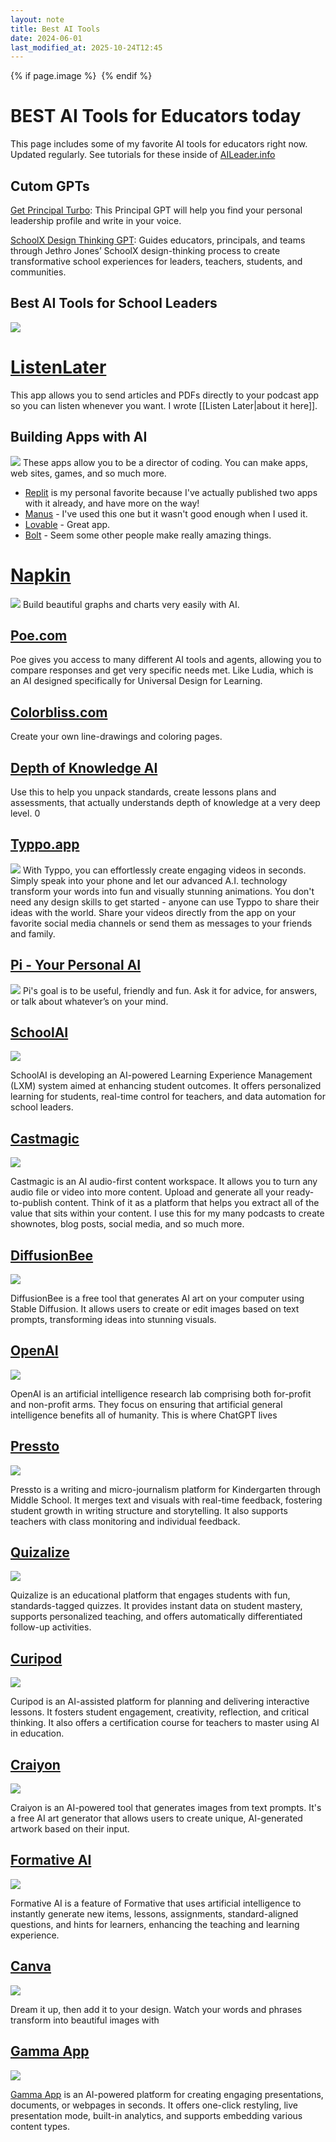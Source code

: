 ```yaml
---
layout: note
title: Best AI Tools
date: 2024-06-01
last_modified_at: 2025-10-24T12:45
---
```

{% if page.image %} <img src="{{ page.image }}" alt=""> {% endif %}


# BEST AI Tools for Educators today
This page includes some of my favorite AI tools for educators right now. Updated regularly. See tutorials for these inside of [AILeader.info](https://aileader.info)

## Cutom GPTs
[Get Principal Turbo](https://chatgpt.com/g/g-LJH7o21aD-get-principal-turbo): This Principal GPT will help you find your personal leadership profile and write in your voice.

[SchoolX Design Thinking GPT](https://chatgpt.com/g/g-68fbcfe54fa081919c6e8ee776c331ab-schoolx-design-thinking-coach): Guides educators, principals, and teams through Jethro Jones’ SchoolX design-thinking process to create transformative school experiences for leaders, teachers, students, and communities.

## Best AI Tools for School Leaders
![](https://share.cleanshot.com/MlYVyqc3+)

# [ListenLater](https://www.listenlater.net/?referrer=kyV9NmZBdeJV4wcL)
This app allows you to send articles and PDFs directly to your podcast app so you can listen whenever you want. I wrote [[Listen Later|about it here]].

## Building Apps with AI 
[![](https://share.cleanshot.com/sdtht92y+)](https://replit.com/refer/jethrojones)
These apps allow you to be a director of coding. You can make apps, web sites, games, and so much more. 
- [Replit](https://replit.com/refer/jethrojones) is my personal favorite because I've actually published two apps with it already, and have more on the way! 
- [Manus](https://manus.im/invitation/CNOZVQEEPWP2WVO) - I've used this one but it wasn't good enough when I used it. 
- [Lovable](https://lovable.dev) - Great app. 
- [Bolt](https://bolt.new) - Seem some other people make really amazing things. 

# [Napkin](https://napkin.ai)
[![](https://www.napkin.ai/assets/napkin-logo-2024-beta.svg)](https://napkin.ai)
Build beautiful graphs and charts very easily with AI. 
## [Poe.com](https://poe.com)
Poe gives you access to many different AI tools and agents, allowing you to compare responses and get very specific needs met. Like Ludia, which is an AI designed specifically for Universal Design for Learning. 

## [Colorbliss.com](https://colorbliss.com)
Create your own line-drawings and coloring pages. 

## [Depth of Knowledge AI](https://chat.maverikeducation.com/signup)
Use this to help you unpack standards, create lessons plans and assessments, that actually understands depth of knowledge at a very deep level. 0

## [Typpo.app](https://typpo.app)
[![](https://share.cleanshot.com/4fvDmkq0+)](https://typpo.app)
With Typpo, you can effortlessly create engaging videos in seconds. Simply speak into your phone and let our advanced A.I. technology transform your words into fun and visually stunning animations. You don't need any design skills to get started - anyone can use Typpo to share their ideas with the world. Share your videos directly from the app on your favorite social media channels or send them as messages to your friends and family. 

## [Pi - Your Personal AI](https://pi.ai)
[![](https://share.cleanshot.com/l5CJ6Hy3+)](https://pi.ai)
Pi's goal is to be useful, friendly and fun. Ask it for advice, for answers, or talk about whatever’s on your mind.

## [SchoolAI](https://schoolai.com)

[![](https://lh6.googleusercontent.com/p385OjWcoB6XSF5J27tm_XkqTfzAKTvM2CxtoSVGkaO2vPNplgjoXmdNqsE9_nmhniNunSxR1nBKjHr7oOVLWgEcgLrI59VDOWr0s_OsqR9l6USBMJDp7kxHGd1-RDCQVhgHJwYfVN4Bsjn2xdS4lApARQ=s2048)](https://schoolai.com/tp)

SchoolAI is developing an AI-powered Learning Experience Management (LXM) system aimed at enhancing student outcomes. It offers personalized learning for students, real-time control for teachers, and data automation for school leaders.


## [Castmagic](https://get.castmagic.io/abqcp2fmiz0s)

[![](https://cdn.prod.website-files.com/63b9c43cf803b0007440fa38/6592b77218147d2fdff010a3_Logo.svg)](https://get.castmagic.io/abqcp2fmiz0s)

Castmagic is an AI audio-first content workspace. It allows you to turn any audio file or video into more content. Upload and generate all your ready-to-publish content. Think of it as a platform that helps you extract all of the value that sits within your content. I use this for my many podcasts to create shownotes, blog posts, social media, and so much more.


## [DiffusionBee](https://diffusionbee.com)

[![](https://lh6.googleusercontent.com/_rQeuICAs-cenAtmSBd8Bc9huttUGwakLF3CfHolOWPbYK0rLCq1PjHWorWRnsf_vaqDYC3xTp-6Wt4ps6AhVH78_UiVkg2gpoY04rpxHbZxPHc4QXDkjq-NGk909yToiqpfN19MQ-2ILxBIEjToO656sA=s2048)](https://diffusionbee.com)

DiffusionBee is a free tool that generates AI art on your computer using Stable Diffusion. It allows users to create or edit images based on text prompts, transforming ideas into stunning visuals.

## [OpenAI](https://www.openai.com/)

[![](https://lh5.googleusercontent.com/ZlewyjNW6S3jqkREMMDGrMlgV2tpIhFBJdpCKjCmAShRFFWGllr9t05zI_PYLcKGUwY3DhUHxqQAcCvxjjqj9OpwYn84qXteNqSatYzs_7eG5y_gpy8fREgjd2s7jgN0EGXu-w-irsXdT69b2Kl1EAZYeQ=s2048)](https://www.openai.com/)

OpenAI is an artificial intelligence research lab comprising both for-profit and non-profit arms. They focus on ensuring that artificial general intelligence benefits all of humanity. This is where ChatGPT lives


## [Pressto](https://www.joinpressto.com)


[![](https://lh5.googleusercontent.com/GiuIrGmAIH7gzdF1lThBmVVScKMdesCNYfUddYFFAd4CAwFCTz1c85xAiV5-BZJ9R7ol-MrU1bsWBVuOKxHdsOb-3K6pyrhyHBYR6LT3U6EwDjk8l-0vqnQAHkKflJBJW6OVHdm4Kq28dYPvHcbnR8eVug=s2048)](https://www.joinpressto.com)

Pressto is a writing and micro-journalism platform for Kindergarten through Middle School. It merges text and visuals with real-time feedback, fostering student growth in writing structure and storytelling. It also supports teachers with class monitoring and individual feedback.

## [Quizalize](https://www.quizalize.com)


[![](https://lh3.googleusercontent.com/2_c0Cp0cy7cCTeYjyuS8xafjlh0Pc9sbWkgMSvwSKzjEUDAVkr7LzMLH7hSTutCW5_1JkmhWD8U9d1qV-bEpbXwShpCnJonB-cXXufx1okB89nlk0ChQX_TSPVHMWBM3z-b5-SD6tBxnJd1aDDof-Xgf6w=s2048)](https://www.quizalize.com)

Quizalize is an educational platform that engages students with fun, standards-tagged quizzes. It provides instant data on student mastery, supports personalized teaching, and offers automatically differentiated follow-up activities.


## [Curipod](https://curipod.com)

[![](https://lh5.googleusercontent.com/0klCBUwrjvjxP3ZtpcmD41wxtSNaQUVHm31PHDJJU-RjxqYSjUyYLyeJuXG-0cG0Po2c8tYeky-2JygDe2yyL-ePi0f6JmUgGLuDl2Vp7r_Bhi9wCsEqFVQ82KcnHF1lIV0jnFoCZsiUTKynJi3bWqqqdw=s2048)](https://curipod.com)

Curipod is an AI-assisted platform for planning and delivering interactive lessons. It fosters student engagement, creativity, reflection, and critical thinking. It also offers a certification course for teachers to master using AI in education.

## [Craiyon](https://www.craiyon.com)

[![](https://lh4.googleusercontent.com/569Qd2RE8wbyzJgTEPqnZ9FC0AAH3u_tMlH_EOU0zlmWDqR8xtwSG0BgVrEOO-vwY2RUORyrbAoPlEXAOnNB5BCX49LlAzKEV5wHTlzGhKccHzCiYTsgEjoK520mg_zPAFJX42ZaUEOfw77GxybhV4Mvxg=s2048)](https://www.craiyon.com)

Craiyon is an AI-powered tool that generates images from text prompts. It's a free AI art generator that allows users to create unique, AI-generated artwork based on their input.

## [Formative AI](https://www.formative.com/ai-powered)

[![](https://lh3.googleusercontent.com/vjVfNbiQM9q4GZEHl9wv0R7CSy2JQ30-zM5T4igEzXhRBzBfSjVMSg96ifAbsZctoZ1sZCmkEwx9FpxBMVum3OaLhskunfYh1YSVXiY0nuspW41lyNq-AySlrJe2hHj1YCR_WdinpeE-ubUSsD4GfAnuWQ=s2048)](https://www.formative.com/ai-powered)

Formative AI is a feature of Formative that uses artificial intelligence to instantly generate new items, lessons, assignments, standard-aligned questions, and hints for learners, enhancing the teaching and learning experience.





## [Canva ](https://www.canva.com/ai-image-generator/)
[![](https://lh4.googleusercontent.com/duChJB6kyVXZhQ-H7P4_dzyOruVo_fAlXstrmah7wjJDHS3Pp6smSdDubd7oF0poTw07Rh3SbxalSKtu8VJRLRq1fnL4vJ7V4SxuSn9wmwkV3aTIh7UG6uojKeCOqabulfpxtypUeOckGJe0lHf68cSCGA=s2048)](https://www.canva.com/ai-image-generator/)

Dream it up, then add it to your design. Watch your words and phrases transform into beautiful images with



## [Gamma App](https://gamma.app/signup?r=kxaudzi5nsldj5l)


[![](https://lh6.googleusercontent.com/O2FpUiCfDNAWr9tmcDZYhIKxx7Y7JVuR_9efA_2uwERWkMEziIcb0Frxy9Q36NMmHKqFknUh9s0RUYZmU98RmkL5l7OeV3VDDvQy-B5oEJn9pw_ImUZdDmoNN094swjSeb8zbuLX7IGF_OvTZiqo7Qo1Mg=s2048)](https://gamma.app/signup?r=kxaudzi5nsldj5l)

[Gamma App](https://gamma.app/signup?r=kxaudzi5nsldj5l) is an AI-powered platform for creating engaging presentations, documents, or webpages in seconds. It offers one-click restyling, live presentation mode, built-in analytics, and supports embedding various content types.

